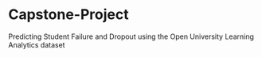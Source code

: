 # Capstone-Project
Predicting Student Failure and Dropout using the Open University Learning Analytics dataset
